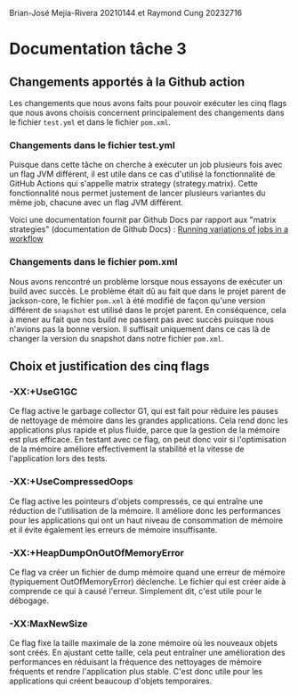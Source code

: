 Brian-José Mejia-Rivera 20210144 et Raymond Cung 20232716

# Documentation tâche 3 <br>

## Changements apportés à la Github action
Les changements que nous avons faits pour pouvoir exécuter les cinq flags que nous avons choisis concernent principalement des changements dans le fichier `test.yml` et dans le fichier `pom.xml`. 

### Changements dans le fichier test.yml
Puisque dans cette tâche on cherche à exécuter un job plusieurs fois avec un flag JVM différent, il est utile dans ce cas d'utilisé la fonctionnalité de GitHub Actions qui s'appelle matrix strategy (strategy.matrix). Cette fonctionnalité nous permet justement de lancer plusieurs variantes du même job, chacune avec un flag JVM différent. <br>

Voici une documentation fournit par Github Docs par rapport aux "matrix strategies" (documentation de Github Docs) : [Running variations of jobs in a workflow](https://docs.github.com/en/actions/writing-workflows/choosing-what-your-workflow-does/running-variations-of-jobs-in-a-workflow)

### Changements dans le fichier pom.xml
Nous avons rencontré un problème lorsque nous essayons de exécuter un build avec succès. Le problème était dû au fait que dans le projet parent de jackson-core, le fichier `pom.xml` à été modifié de façon qu'une version différent de `snapshot` est utilisé dans le projet parent. En conséquence, cela à mener au fait que nos build ne passent pas avec succès puisque nous n'avions pas la bonne version. Il suffisait uniquement dans ce cas là de changer la version du snapshot dans notre fichier `pom.xml`.

## Choix et justification des cinq flags

### -XX:+UseG1GC
Ce flag active le garbage collector G1, qui est fait pour réduire les pauses de nettoyage de mémoire dans les grandes applications. Cela rend donc les applications plus rapide et plus fluide, parce que la gestion de la mémoire est plus efficace. En testant avec ce flag, on peut donc voir si l'optimisation de la mémoire améliore effectivement la stabilité et la vitesse de l'application lors des tests.

### 


### -XX:+UseCompressedOops
Ce flag active les pointeurs d'objets compressés, ce qui entraîne une réduction de l'utilisation de la mémoire. Il améliore donc les performances pour les applications qui ont un haut niveau de consommation de mémoire et il évite également les erreurs de mémoire insuffisante.

### -XX:+HeapDumpOnOutOfMemoryError 
Ce flag va créer un fichier de dump mémoire quand une erreur de mémoire (typiquement OutOfMemoryError) déclenche. Le fichier qui est créer aide à comprende ce qui à causé l'erreur. Simplement dit, c'est utile pour le débogage.


### -XX:MaxNewSize
Ce flag fixe la taille maximale de la zone mémoire où les nouveaux objets sont créés. En ajustant cette taille, cela peut entraîner une amélioration des performances en réduisant la fréquence des nettoyages de mémoire fréquents et rendre l'application plus stable. C'est donc utile pour les applications qui créent beaucoup d'objets temporaires.

